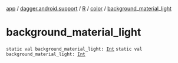 [app](../../../index.md) / [dagger.android.support](../../index.md) / [R](../index.md) / [color](index.md) / [background_material_light](./background_material_light.md)

# background_material_light

`static val background_material_light: `[`Int`](https://kotlinlang.org/api/latest/jvm/stdlib/kotlin/-int/index.html)
`static val background_material_light: `[`Int`](https://kotlinlang.org/api/latest/jvm/stdlib/kotlin/-int/index.html)